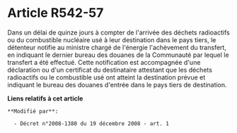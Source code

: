 # Article R542-57

Dans un délai de quinze jours à compter de l'arrivée des déchets radioactifs ou du combustible nucléaire usé à leur
destination dans le pays tiers, le détenteur notifie au ministre chargé de l'énergie l'achèvement du transfert, en indiquant
le dernier bureau des douanes de la Communauté par lequel le transfert a été effectué. Cette notification est accompagnée
d'une déclaration ou d'un certificat du destinataire attestant que les déchets radioactifs ou le combustible usé ont atteint
la destination prévue et indiquant le bureau des douanes d'entrée dans le pays tiers de destination.

**Liens relatifs à cet article**

	**Modifié par**:

	  - Décret n°2008-1380 du 19 décembre 2008 - art. 1

